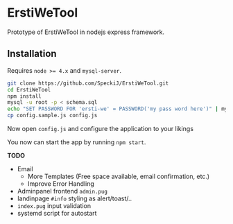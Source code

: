 # ErstiWeTool
Prototype of ErstiWeTool in nodejs express framework.

## Installation
Requires `node >= 4.x` and `mysql-server`.

```bash
git clone https://github.com/SpeckiJ/ErstiWeTool.git
cd ErstiWeTool
npm install
mysql -u root -p < schema.sql
echo "SET PASSWORD FOR 'ersti-we' = PASSWORD('my pass word here')" | mysql -u root -p
cp config.sample.js config.js
```

Now open `config.js` and configure the application to your likings

You now can start the app by running `npm start`.


**TODO**
- Email
  - More Templates (Free space available, email confirmation, etc.)
  - Improve Error Handling 
- Adminpanel frontend `admin.pug`
- landinpage `#info` styling as alert/toast/..
- `index.pug` input validation
- systemd script for autostart
